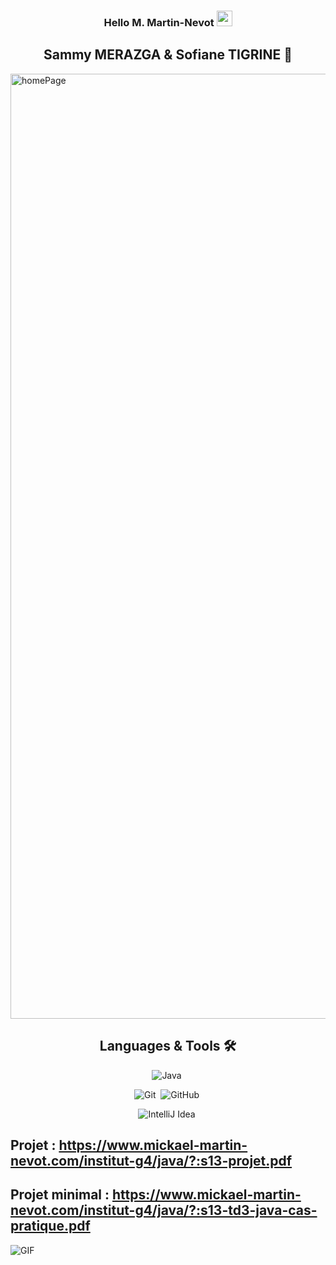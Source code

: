 ### <div align="center"> Hello M. Martin-Nevot <img src="https://media.giphy.com/media/hvRJCLFzcasrR4ia7z/giphy.gif" width="25px"> <br/> </div>

## <div align="center"> Sammy MERAZGA & Sofiane TIGRINE 🤝 </div>

<img width="1512" alt="homePage" src="https://user-images.githubusercontent.com/78353572/159131824-e63bf599-a99b-483b-89ff-04699896ab56.png">

## <div align="center"> Languages & Tools 🛠 </div>

<div align="center">

![Java](https://img.shields.io/badge/-java-05122A?style=flat&logo=java)&nbsp;

![Git](https://img.shields.io/badge/-Git-05122A?style=flat&logo=git)&nbsp;
![GitHub](https://img.shields.io/badge/-GitHub-05122A?style=flat&logo=github)&nbsp;

![IntelliJ Idea](https://img.shields.io/badge/-IntelliJ-05122A?style=flat&logo=IntelliJidea)&nbsp;

</div>

## Projet : https://www.mickael-martin-nevot.com/institut-g4/java/?:s13-projet.pdf

## Projet minimal : https://www.mickael-martin-nevot.com/institut-g4/java/?:s13-td3-java-cas-pratique.pdf

<img alt="GIF" src="https://c.tenor.com/U-Trd-tI3dcAAAAM/find-schnauzer-tgunn.gif" />
